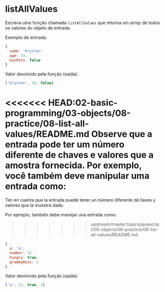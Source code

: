 # listAllValues

Escreva uma função chamada `listAllValues` que retorna um _array_ de todos os valores do objeto de entrada.

Exemplo de entrada:

```javascript
{
  name: 'Krysten'
  age: 33,
  hasPets: false
}
```

Valor devolvido pela função \(saída\):

```javascript
['Krysten', 33, false]
```

<<<<<<< HEAD:02-basic-programming/03-objects/08-practice/08-list-all-values/README.md
Observe que a entrada pode ter um número diferente de chaves e valores que a amostra fornecida. Por exemplo, você também deve manipular uma entrada como:
=======
Ten en cuenta que la entrada puede tener un número diferente de llaves y
valores que la muestra dada.

Por ejemplo, también debe manejar una entrada como:
>>>>>>> upstream/master:topics/javascript/05-objects/06-practice/08-list-all-values/README.md

```javascript
{
  a: 'a',
  number: 11 ,
  hungry: true,
  grammyWins: 1
}
```

Valor devolvido pela função \(saída\):

```javascript
['a', 11, true, 1]
```
